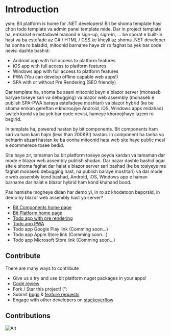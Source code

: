 # Introduction

ysm: Bit platform is home for .NET developers! Bit be shoma template hayi chon todo template va admin panel template mide.
Dar in project template ha, emkanat e motadavel manand e sign-up, sign-in, ... be soorat e built-in hast va ba estefade az C# / HTML / CSS ke kheyli az shoma .NET developer ha oonha ro baladid, mitoonid barname haye zir ro faghat ba yek bar code nevisi dashte bashid:
* Android app with full access to platform features
* iOS app with full access to platform features
* Windows app with full access to platform features
* PWA (You can develop offline capable web apps!)
* SPA with or without Pre Rendering (SEO friendly)


Dar template ha, shoma be asani mitoonid beyn e blazor server (monaseb baryae toseye sari va debugging) va blazor web assembly (monaseb e publish SPA-PWA baraya estefadeye moshtari) va blazor hybrid (ke be shoma emkan gereftan e khoroojiye Android, iOS, Windows apps midahad) switch konid va ba yek bar code nevisi, hameye khoroojihaye lazem ro begirid.


In template ha, powered hastan by bit components. Bit components ham sari va ham kam hajm (less than 200KB!) hastan. in component ha tanha va behtarin abzari hastan ke ba oonha mitoonid hata web site haye public mesl e ecommerece tosee bedid.


Site haye zir, tamaman ba bit platform toseye peyda kardan va tamaman dar mode e blazor web assembly publish shodan. Dar nazar dashte bashid agar site e shoma faghat dar halat e blazor server sari bashad (ke be tosiyeye ma faghat monaseb debugging hast, na publish baraye moshtari) va dar mode e web assembly kond bashad, Android, iOS, Windows app e haman barname dar halat e blazor hybrid ham kond khahand bood.


Pas hamishe mogheye didan har demo yi, in ro az khodetoon beporsid, in demo by blazor web assembly hast ya server?


* [Bit Components home page](https://components.bitplatform.dev/)
* [Bit Platform home page](https://bitplatform.dev/)
* [Todo app with pre rendering](https://todo.bitplatform.dev/)
* [Todo app PWA](https://todo-app.bitplatform.dev/)
* Todo app Google Play link (Comming soon...)
* Todo app Apple Store link (Comming soon...)
* Todo app Microsoft Store link (Comming soon...)

## **Contribute**

There are many ways to contribute

* Give us a try and use bit platform nuget packages in your apps!
* [Code review](https://github.com/bitfoundation/bitplatform/pulls)
* Fork / Star this project! (":
* Submit [bugs](https://github.com/bitfoundation/bitplatform/issues/new?template=bug_report.yml) & [feature requests](https://github.com/bitfoundation/bitplatform/issues/new?template=feature_request.yml)
* Engage with other developers on [stackoverflow](https://stackoverflow.com/questions/tagged/bitplatform)

## **Contributions**

![Alt](https://repobeats.axiom.co/api/embed/66dc1fc04ed967094b98ac118e8f18fa38b19f6a.svg "Bit Open Source Contributions Report")
